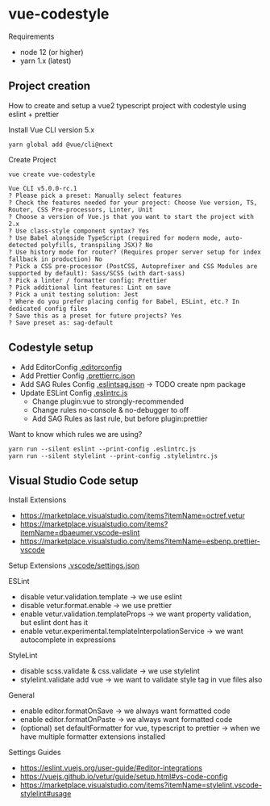 # vue-codestyle

Requirements

-   node 12 (or higher)
-   yarn 1.x (latest)

## Project creation

How to create and setup a vue2 typescript project with codestyle using eslint + prettier

Install Vue CLI version 5.x

```
yarn global add @vue/cli@next
```

Create Project

```
vue create vue-codestyle
```

```
Vue CLI v5.0.0-rc.1
? Please pick a preset: Manually select features
? Check the features needed for your project: Choose Vue version, TS, Router, CSS Pre-processors, Linter, Unit
? Choose a version of Vue.js that you want to start the project with 2.x
? Use class-style component syntax? Yes
? Use Babel alongside TypeScript (required for modern mode, auto-detected polyfills, transpiling JSX)? No
? Use history mode for router? (Requires proper server setup for index fallback in production) No
? Pick a CSS pre-processor (PostCSS, Autoprefixer and CSS Modules are supported by default): Sass/SCSS (with dart-sass)
? Pick a linter / formatter config: Prettier
? Pick additional lint features: Lint on save
? Pick a unit testing solution: Jest
? Where do you prefer placing config for Babel, ESLint, etc.? In dedicated config files
? Save this as a preset for future projects? Yes
? Save preset as: sag-default
```

## Codestyle setup

-   Add EditorConfig [.editorconfig](.editorconfig)
-   Add Prettier Config [.prettierrc.json](.prettierrc.json)
-   Add SAG Rules Config [.eslintsag.json](.eslintsag.json) -> TODO create npm package
-   Update ESLint Config [.eslintrc.js](.eslintrc.js)
    -   Change plugin:vue to strongly-recommended
    -   Change rules no-console & no-debugger to off
    -   Add SAG Rules as last rule, but before plugin:prettier

Want to know which rules we are using?

```
yarn run --silent eslint --print-config .eslintrc.js
yarn run --silent stylelint --print-config .stylelintrc.js
```

## Visual Studio Code setup

Install Extensions

-   https://marketplace.visualstudio.com/items?itemName=octref.vetur
-   https://marketplace.visualstudio.com/items?itemName=dbaeumer.vscode-eslint
-   https://marketplace.visualstudio.com/items?itemName=esbenp.prettier-vscode

Setup Extensions [.vscode/settings.json](.vscode/settings.json)

ESLint

-   disable vetur.validation.template -> we use eslint
-   disable vetur.format.enable -> we use prettier
-   enable vetur.validation.templateProps -> we want property validation, but eslint dont has it
-   enable vetur.experimental.templateInterpolationService -> we want autocomplete in expressions

StyleLint

-   disable scss.validate & css.validate -> we use stylelint
-   stylelint.validate add vue -> we want to validate style tag in vue files also

General

-   enable editor.formatOnSave -> we always want formatted code
-   enable editor.formatOnPaste -> we always want formatted code
-   (optional) set defaultFormatter for vue, typescript to prettier -> when we have multiple formatter extensions installed

Settings Guides

-   https://eslint.vuejs.org/user-guide/#editor-integrations
-   https://vuejs.github.io/vetur/guide/setup.html#vs-code-config
-   https://marketplace.visualstudio.com/items?itemName=stylelint.vscode-stylelint#usage

```

```
